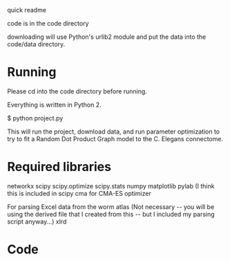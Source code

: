 quick readme

code is in the code directory

downloading will use Python's urlib2 module and put the data into the code/data
directory.

Running
========
Please cd into the code directory before running.

Everything is written in Python 2.

$ python project.py

This will run the project, download data, and run parameter optimization to try
to fit a Random Dot Product Graph model to the C. Elegans connectome.

Required libraries
==================

networkx
scipy
scipy.optimize
scipy.stats
numpy
matplotlib
pylab (I think this is included in scipy
cma for CMA-ES optimizer

For parsing Excel data from the worm atlas (Not necessary -- you will be using
the derived file that I created from this -- but I included my parsing script 
anyway...)
xlrd

Code
=======

